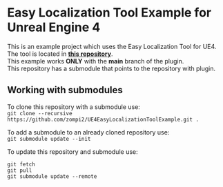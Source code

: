 # Easy Localization Tool Example for Unreal Engine 4

This is an example project which uses the Easy Localization Tool for UE4.  
The tool is located in **[this repository](https://github.com/zompi2/UE4EasyLocalizationTool)**.  
This example works **ONLY** with the **main** branch of the plugin.  
This repository has a submodule that points to the repository with plugin.  

## Working with submodules

To clone this repository with a submodule use:  
`git clone --recursive https://github.com/zompi2/UE4EasyLocalizationToolExample.git .`

To add a submodule to an already cloned repository use:  
`git submodule update --init`

To update this repository and submodule use:
```
git fetch
git pull
git submodule update --remote
```
